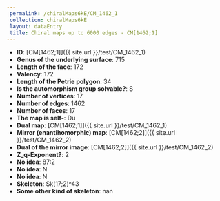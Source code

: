 ```yaml
--- 
 permalink: /chiralMaps6kE/CM_1462_1 
 collection: chiralMaps6kE
 layout: dataEntry
 title: Chiral maps up to 6000 edges - CM[1462;1]
---
```


- **ID**: [CM[1462;1]]({{ site.url }}/test/CM_1462_1)
- **Genus of the underlying surface**: 715
- **Length of the face**: 172
- **Valency**: 172
- **Length of the Petrie polygon**: 34
- **Is the automorphism group solvable?**: S
- **Number of vertices**: 17
- **Number of edges**: 1462
- **Number of faces**: 17
- **The map is self-**: Du
- **Dual map**: [CM[1462;1]]({{ site.url }}/test/CM_1462_1)
- **Mirror (enantihomorphic) map**: [CM[1462;2]]({{ site.url }}/test/CM_1462_2)
- **Dual of the mirror image**: [CM[1462;2]]({{ site.url }}/test/CM_1462_2)
- **Z_q-Exponent?**: 2
- **No idea**:  87:2
- **No idea**: N
- **No idea**: N
- **Skeleton**: Sk(17;2)^43
- **Some other kind of skeleton**: nan
